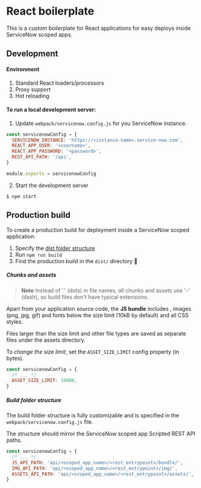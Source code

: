 # React boilerplate

This is a custom boilerplate for React applications for easy deploys inside ServiceNow scoped apps.

## Development

#### Environment

1. Standard React loaders/processors
2. Proxy support
3. Hot reloading

#### To run a local development server:

1. Update `webpack/servicenow.config.js` for you ServiceNow instance.

```js
const servicenowConfig = {
  SERVICENOW_INSTANCE: 'https://<instance-name>.service-now.com',
  REACT_APP_USER: '<username>',
  REACT_APP_PASSWORD: '<password>',
  REST_API_PATH: '/api',
}

module.exports = servicenowConfig
```

2. Start the development server

```
$ npm start
```

## Production build

To create a production build for deployment inside a ServiceNow scoped application:

1. Specify the [dist folder structure](#dist-folder-structure)
2. Run `npm run build`
3. Find the production build in the `dist/` directory 🎉

##### Chunks and assets

> **Note** Instead of '.' (dots) in file names, all chunks and assets use '-' (dash), so build files don't have typical extensions.

Apart from your application source code, the  **JS bundle** includes , images (png, jpg, gif) and fonts below the size limit (10kB by default) and all CSS styles.

Files larger than the size limit and other file types are saved as separate files under the assets directory.

To _change the size limit_, set the `ASSET_SIZE_LIMIT` config property (in bytes).

```js
const servicenowConfig = {
  /* ... */
  ASSET_SIZE_LIMIT: 10000,
}
```

##### Build folder structure

The build folder structure is fully customizable and is specified in the `webpack/servicenow.config.js` file.

The structure should mirror the ServiceNow scoped app Scripted REST API paths.

```js
const servicenowConfig = {
  /* ... */
  JS_API_PATH: 'api/<scoped_app_name>/<rest_entrypoint>/bundle/',
  IMG_API_PATH: 'api/<scoped_app_name>/<rest_entrypoint>/img/',
  ASSETS_API_PATH: 'api/<scoped_app_name>/<rest_entrypoint>/assets/',
}
```

